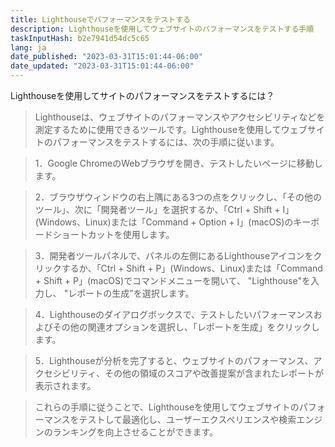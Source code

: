 ```yaml
---
title: Lighthouseでパフォーマンスをテストする
description: Lighthouseを使用してウェブサイトのパフォーマンスをテストする手順
taskInputHash: b2e7941d54dc5c65
lang: ja
date_published: "2023-03-31T15:01:44-06:00"
date_updated: "2023-03-31T15:01:44-06:00"
---
```

Lighthouseを使用してサイトのパフォーマンスをテストするには？

>Lighthouseは、ウェブサイトのパフォーマンスやアクセシビリティなどを測定するために使用できるツールです。Lighthouseを使用してウェブサイトのパフォーマンスをテストするには、次の手順に従います。

>1．Google ChromeのWebブラウザを開き、テストしたいページに移動します。

>2．ブラウザウィンドウの右上隅にある3つの点をクリックし、「その他のツール」、次に「開発者ツール」を選択するか、「Ctrl + Shift + I」(Windows、Linux)または「Command + Option + I」(macOS)のキーボードショートカットを使用します。

>3．開発者ツールパネルで、パネルの左側にあるLighthouseアイコンをクリックするか、「Ctrl + Shift + P」(Windows、Linux)または「Command + Shift + P」(macOS)でコマンドメニューを開いて、 "Lighthouse"を入力し、 "レポートの生成"を選択します。

>4．Lighthouseのダイアログボックスで、テストしたいパフォーマンスおよびその他の関連オプションを選択し、「レポートを生成」をクリックします。

>5．Lighthouseが分析を完了すると、ウェブサイトのパフォーマンス、アクセシビリティ、その他の領域のスコアや改善提案が含まれたレポートが表示されます。

>これらの手順に従うことで、Lighthouseを使用してウェブサイトのパフォーマンスをテストして最適化し、ユーザーエクスペリエンスや検索エンジンのランキングを向上させることができます。
